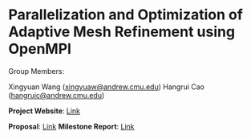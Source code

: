 # Parallelization and Optimization of Adaptive Mesh Refinement using OpenMPI

Group Members:

Xingyuan Wang (xingyuaw@andrew.cmu.edu)
Hangrui Cao (hangruic@andrew.cmu.edu)

**Project Website**: [Link](https://diegocao.github.io/Parallel_AMR/)

**Proposal**: [Link](Proposal.md)
**Milestone Report**: [Link](MidReport.md)